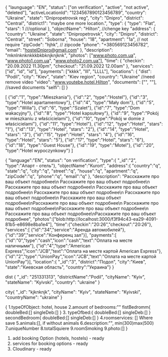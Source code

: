{
"launguage": "EN",
"status": ["on verification", "active", "not active", "deleted"],
"activeLocationId": "1234567890123456789",
"country": "Ukraine",
"state": "Dnipropetrovsk reg",
"city": "Dnipro",
"district": "Central",
"district1": "maybe one more location.",
"type": {
"type": "Flat",
"stars": 1 ///optional
},
"objectName": "Hilton", //chenge key
"address": {
"country": "Ukraine",
"state": "Dnipropetrovsk",
"city": "Dnipro",
"district": "Central",
"street": "Soborna",
"house": "18",
"apartment": "1a", // not require
"zipCode": "hjhk", // zipcode
"phone": "+380569123456782",
"email": "hostelDnipro@gmail.com"
},
"description": "mknlnknknkkkbkbknjknjknk",
"photos": ["www.photo.com.ua", "www.photo1.com.ua", "www.photo2.com.ua"],
"time": {
"checkin": "20.09.2022 11.30pm",
"checkout": "21.09.2022 12.00am"
},
"services": ["id", "id", "id"],
"payments": ["kkkk", "lll", "LLLL"],
"locations": {
"dist": "Podil",
"city": "Kiev",
"state": "Kiev region",
"country": "Ukraine"
//need remove video
"video": "www.youtebe.hotel.Hilton",
"documents": ["", ""], //saved documents
"selfi": []
}

[
{"id":"1", "type":"Mieszkania"},
{"id":"2", "type":"Hostel"},
{"id":"3", "type":"Hotel apartamentowy"},
{"id":"4", "type":"Mały dom"},
{"id":"5", "type":"Willa"},
{"id":"6", "type":"Szalet"},
{"id":"7", "type":"Dom wakacyjny"},
{"id":"8", "type":"Hotel kapsułowy"},
{"id":"9", "type":"Pokój w mieszkaniu z właścicielami"},
{"id":"10", "type":"Pokój w domie z właścicielami"},
{"id":"11", "type":"Hotel"},
{"id":"12", "type":"Hotel", "stars": "1"},
{"id":"13", "type":"Hotel", "stars": "2"},
{"id":"14", "type":"Hotel", "stars": "3"},
{"id":"15", "type":"Hotel", "stars": "4"},
{"id":"16", "type":"Hotel", "stars": "5"},
{"id":"17", "type":"Hotel", "stars": "6"},
{"id":"18", "type":"Guest House"},
{"id":"19", "type":"Motel"},
{"id":"20", "type":"Hotel wypoczynkowy"}
]

{
"language":"EN",
"status": "on verification",
"type":{
"\_id":"2",
"type":"Апарт - отель"},
"objectName":"Kurort",
"address":{
"country":"q",
"state":"q",
"city":"q",
"street":"q",
"house":"q",
"apartment":"q",
"zipCode":"q",
"phone":"q",
"email":"q"
},
"description": "Расскажите про ваш объект подробнее\n
Расскажите про ваш объект подробнее\n
Расскажите про ваш объект подробнее\n
Расскажите про ваш объект подробнее\n
Расскажите про ваш объект подробнее\n
Расскажите про ваш объект подробнее\n
Расскажите про ваш объект подробнее\nРасскажите про ваш объект подробнее\n
Расскажите про ваш объект подробнее\nРасскажите про ваш объект подробнее\n
Расскажите про ваш объект подробнее\nРасскажите про ваш объект подробнее",
"photos":["blob:http://localhost:3000/f3f94c43-ea29-4091-81b5-e8698e8ba1e4"],
"time":{"checkin":"20:26","checkout":"20:26"},
"services":[
{"id":"34","service":"Аренда автомобилей"},
{"id":"39","service":"Конференц зал"}],
"payments":[
{"id":"0","type":"cash","icon":"cash","text":"Оплата на месте наличными"},
{"id":"4","type":"American Express","icon":"JCB","text":"Оплата на месте картой American Express"},
{"id":"2","type":"UnionPay","icon":"JCB","text":"Оплата на месте картой UnionPay"}],
"location":{
"\_id":"3",
"district":"Подол",
"city":"Киев",
"state":"Киевская область",
"country":"Украина"}
}

dist {
"\_id": "251331313",
"districtName":"Podil",
"cityName": "Kyiv",
"stateName": "Kyivski",
"country": "ukraine"
}

city{
"\_id": "kjknknjk",
"cityName": "Kyiv",
"stateName": "Kyivski",
"countryName": "ukraine"
}

{
1.typeOfObject: hotel, house
2.amount of bedrooms:""
fistBedromm{  
 doubleBed:[]
singleDeb:[]
} 3. typeOfbed:{
doubleBed:[]
singleDeb:[]
}
secondBedroom{
doubleBed:[]
singleDeb:[]
}
4.roomservices: [] Where save
5.animals:[], if without animals
6.description:"", min(300)max(500)
7.uniqueNumber
8.totalSquiere
9.roomSmoking
9.photo:[]
}

1. add booking Option (hotels, hostels) - ready
2. services for booking options - ready
3. Cloudinary - ready
